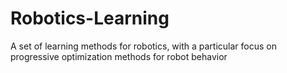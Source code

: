 # Robotics-Learning
A set of learning methods for robotics, with a particular focus on progressive optimization methods for robot behavior
